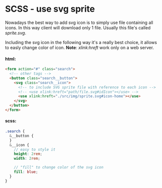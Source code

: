 # SCSS - use svg sprite

Nowadays the best way to add svg icon is to simply use file containing all icons. In this way client will download only 1 file. Usually this file's called _sprite.svg_.

Including the svg icon in the following way it's a really best choice, it allows to easly change color of icon.
**Note**: _xlink:hreft_ work only on a web server.

#### html:

```html
<form action="#" class="search">
  <!-- other tags -->
  <button class="search__button">
    <svg class="search__icon">
      <!-- to include SVG sprite file with reference to each icon -->
      <!-- <use xlink:hreft="path/file.svg#idIcon"></use> -->
      <use xlink:hreft="./src/img/sprite.svg#icon-home"></use>
    </svg>
  </button>
</form>
```

#### scss:

```scss
.search {
  &__button {
  }
  &__icon {
    // easy to style it
    height: 2rem;
    width: 2rem;

    // "fill" to change color of the svg icon
    fill: blue;
  }
}
```
